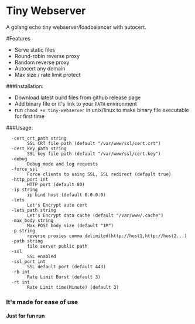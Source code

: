 # Tiny Webserver
A golang echo tiny webserver/loadbalancer with autocert.

#Features
* Serve static files
* Round-robin reverse proxy
* Random reverse proxy
* Autocert any domain
* Max size / rate limit protect

###Installation:
- Download latest build files from github release page
- Add binary file or it's link to your `PATH` environment
- run `chmod +x tiny-webserver` in unix/linux to make binary file executable for first time

###Usage:
```shell script
  -cert_crt_path string
        SSL CRT file path (default "/var/www/ssl/cert.crt")
  -cert_key_path string
        SSL key file path (default "/var/www/ssl/cert.key")
  -debug
        Debug mode and log requests
  -force_ssl
        Force clients to using SSL, SSL redirect (default true)
  -http_port int
        HTTP port (default 80)
  -ip string
        ip bind host (default 0.0.0.0)
  -lets
        Let's Encrypt auto cert
  -lets_path string
        Let's Encrypt data cache (default "/var/www/.cache")
  -max_body string
        Max POST body size (default "1M")
  -p string
        reverse proxies comma delimited(http://host1,http://host2...)
  -path string
        file server public path
  -ssl
        SSL enabled
  -ssl_port int
        SSL default port (default 443)
  -rb int
        Rate Limit Burst (default 3)
  -rt int
        Rate Limit time(Minute) (default 3)
```

### It's made for ease of use
#### Just for fun run